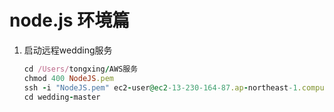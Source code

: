 # node.js 环境篇

1. 启动远程wedding服务

   ```ruby
   cd /Users/tongxing/AWS服务
   chmod 400 NodeJS.pem
   ssh -i "NodeJS.pem" ec2-user@ec2-13-230-164-87.ap-northeast-1.compute.amazonaws.com
   cd wedding-master
   ```

